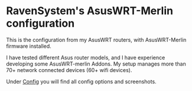 # RavenSystem's AsusWRT-Merlin configuration

This is the configuration from my AsusWRT routers, with AsusWRT-Merlin firmware installed.

I have tested different Asus router models, and I have experience developing some AsusWRT-merlin Addons. My setup manages more than 70+ network connected devices (60+ wifi devices).

Under [Config](Config) you will find all config options and screenshots.
